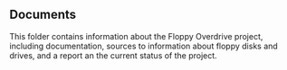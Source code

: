 ## Documents

This folder contains information about the Floppy Overdrive project, including documentation, sources to information about floppy disks and drives, and a report an the current status of the project.